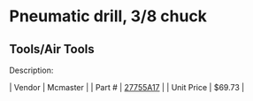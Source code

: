 # Pneumatic drill, 3/8 chuck
## Tools/Air Tools
Description: 	 

| Vendor | Mcmaster | 
| Part # | [27755A17](http://www.mcmaster.com/) | 
| Unit Price | $69.73 | 
